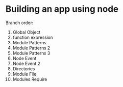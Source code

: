 # Building an app using node

Branch order:
1. Global Object
2. function expression
3. Module Patterns 
4. Module Patterns 2
5. Module Patterns 3
6. Node Event
7. Node Event 2
8. Directories
9. Module File
10. Modules Require

 
